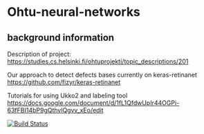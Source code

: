 # Ohtu-neural-networks
##  background information
Description of project: https://studies.cs.helsinki.fi/ohtuprojekti/topic_descriptions/201 

Our approach to detect defects bases currently on keras-retinanet https://github.com/fizyr/keras-retinanet

Tutorials for using Ukko2 and labeling tool https://docs.google.com/document/d/1fL1QfdwUpIr44OGPi-63fFBI14bP9gQthvlQgvv_xEo/edit

[![Build Status](https://travis-ci.org/Ohtu-project/Ohtu-neural-networks.svg?branch=master)](https://travis-ci.org/Ohtu-project/Ohtu-neural-networks)
